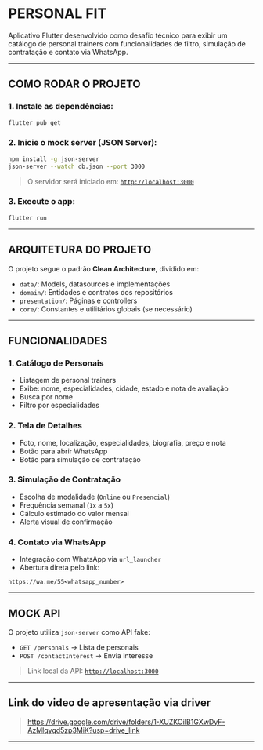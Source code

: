 #  PERSONAL FIT

Aplicativo Flutter desenvolvido como desafio técnico para exibir um catálogo de personal trainers com funcionalidades de filtro, simulação de contratação e contato via WhatsApp.

---

##  COMO RODAR O PROJETO

### 1. Instale as dependências:
```bash
flutter pub get
```

### 2. Inicie o mock server (JSON Server):
```bash
npm install -g json-server
json-server --watch db.json --port 3000
```

> O servidor será iniciado em: [`http://localhost:3000`](http://localhost:3000)

### 3. Execute o app:
```bash
flutter run
```

---

##  ARQUITETURA DO PROJETO

O projeto segue o padrão **Clean Architecture**, dividido em:

- `data/`: Models, datasources e implementações
- `domain/`: Entidades e contratos dos repositórios
- `presentation/`: Páginas e controllers
- `core/`: Constantes e utilitários globais (se necessário)

---

##  FUNCIONALIDADES

### 1.  Catálogo de Personais
- Listagem de personal trainers
- Exibe: nome, especialidades, cidade, estado e nota de avaliação
-  Busca por nome
-  Filtro por especialidades

### 2.  Tela de Detalhes
- Foto, nome, localização, especialidades, biografia, preço e nota
- Botão para abrir WhatsApp
- Botão para simulação de contratação

### 3.  Simulação de Contratação
- Escolha de modalidade (`Online` ou `Presencial`)
- Frequência semanal (`1x` a `5x`)
- Cálculo estimado do valor mensal
- Alerta visual de confirmação

### 4.  Contato via WhatsApp
- Integração com WhatsApp via `url_launcher`
- Abertura direta pelo link:
```text
https://wa.me/55<whatsapp_number>
```

---

## MOCK API

O projeto utiliza `json-server` como API fake:

- `GET /personals` → Lista de personais
- `POST /contactInterest` → Envia interesse

> Link local da API: [`http://localhost:3000`](http://localhost:3000)

---

## Link do video de apresentação via driver

> https://drive.google.com/drive/folders/1-XUZKOiIB1GXwDyF-AzMlqyqd5zp3MiK?usp=drive_link

---

